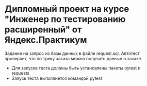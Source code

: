 ﻿# Дипломный проект на курсе "Инженер по тестированию расширенный" от Яндекс.Практикум
Задание на запрос из базы данных в файле request.sql.
Автотест проверяет, что по треку заказа можно получить данные о заказе.
- Для запуска теста должны быть установлены пакеты pytest и requests
- Запуск теста выполянется командой pytest